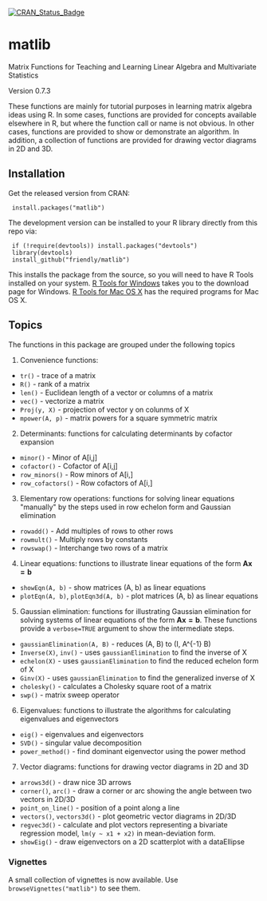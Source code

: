 [![CRAN_Status_Badge](http://www.r-pkg.org/badges/version/matlib)](http://cran.r-project.org/package=matlib)

# matlib
Matrix Functions for Teaching and Learning Linear Algebra and Multivariate Statistics

Version 0.7.3

These functions are mainly for tutorial purposes in learning matrix algebra
ideas using R. In some cases, functions are provided for concepts available
elsewhere in R, but where the function call or name is not obvious.  In other
cases, functions are provided to show or demonstrate an algorithm.  In addition, 
a collection of functions are provided for drawing vector diagrams in 2D and 3D.

## Installation

Get the released version from CRAN:

     install.packages("matlib")

The development version can be installed to your R library directly from this repo via:

     if (!require(devtools)) install.packages("devtools")
     library(devtools)
     install_github("friendly/matlib")

This installs the package from the source, so you will need to have 
R Tools installed on your system.  [R Tools for Windows](https://cran.r-project.org/bin/windows/Rtools/)
takes you to the download page for Windows.  [R Tools for Mac OS X](https://cran.r-project.org/bin/macosx/tools/)
has the required programs for Mac OS X.


## Topics
The functions in this package are grouped under the following topics

1. Convenience functions:  

  - `tr()` - trace of a matrix
  - `R()` - rank of a matrix
  - `len()` - Euclidean length of a vector or columns of a matrix
  - `vec()` - vectorize a matrix
  - `Proj(y, X)` - projection of vector y on colunms of X
  - `mpower(A, p)` - matrix powers for a square symmetric matrix

2. Determinants: functions for calculating determinants by cofactor expansion

  - `minor()` - Minor of A[i,j]
  - `cofactor()` - Cofactor of A[i,j]
  - `row_minors()` - Row minors of A[i,]
  - `row_cofactors()` - Row cofactors of A[i,]

3. Elementary row operations: functions for solving linear equations "manually" by the steps used in row echelon form and Gaussian elimination

  - `rowadd()` - Add multiples of rows to other rows
  - `rowmult()` - Multiply rows by constants
  - `rowswap()` - Interchange two rows of a matrix

4. Linear equations: functions to illustrate linear equations of the form $\mathbf{A x = b}$

  - `showEqn(A, b)` - show matrices (A, b) as linear equations
  - `plotEqn(A, b)`, `plotEqn3d(A, b)`  - plot matrices (A, b) as linear equations
  
5. Gaussian elimination: functions for illustrating Gaussian elimination for solving systems of linear equations of the form
$\mathbf{A x = b}$.  These functions provide a `verbose=TRUE` argument to show the intermediate steps.

  - `gaussianElimination(A, B)` - reduces (A, B) to (I, A^{-1} B)
  - `Inverse(X)`, `inv()` - uses `gaussianElimination` to find the inverse of X
  - `echelon(X)` - uses `gaussianElimination` to find the reduced echelon form of X
  - `Ginv(X)` - uses `gaussianElimination` to find the generalized inverse of X
  - `cholesky()` - calculates a Cholesky square root of a matrix
  - `swp()` - matrix sweep operator

6. Eigenvalues: functions to illustrate the algorithms for calculating eigenvalues and eigenvectors

  - `eig()` - eigenvalues and eigenvectors
  - `SVD()` - singular value decomposition
  - `power_method()` - find dominant eigenvector using the power method 

7. Vector diagrams: functions for drawing vector diagrams in 2D and 3D

  - `arrows3d()` - draw nice 3D arrows
  - `corner()`, `arc()` -  draw a corner or arc showing the angle between two vectors in 2D/3D
  - `point_on_line()` - position of a point along a line
  - `vectors()`, `vectors3d()` - plot geometric vector diagrams in 2D/3D 
  - `regvec3d()` - calculate and plot vectors representing a bivariate regression model, `lm(y ~ x1 + x2)` in mean-deviation form.
  - `showEig()` - draw eigenvectors on a 2D scatterplot with a dataEllipse

### Vignettes

A small collection of vignettes is now available.  Use `browseVignettes("matlib")` to see them.

